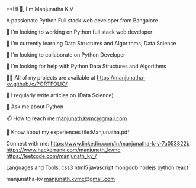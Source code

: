 **Hi 👋, I'm Manjunatha K.V

A passionate Python Full stack web developer from Bangalore

🔭 I’m looking to working on Python full stack web developer

🌱 I’m currently learning Data Structures and Algorithms, Data Science

👯 I’m looking to collaborate on Python Developer

🤝 I’m looking for help with Python Data Structures and Algorithms

👨‍💻 All of my projects are available at https://manjunatha-kv.github.io/PORTFOLIO/

📝 I regularly write articles on (Data Science)

💬 Ask me about Python

📫 How to reach me manjunath.kvmc@gmail.com

📄 Know about my experiences file:Manjunatha.pdf

Connect with me:
https://www.linkedin.com/in/manjunatha-k-v-7a053822b
https://www.hackerrank.com/manjunath_kvmc
https://leetcode.com/manjunath_kv_/

Languages and Tools:
css3 html5 javascript mongodb nodejs python react

manjunatha-kv
manjunath.kvmc@gmail.com
